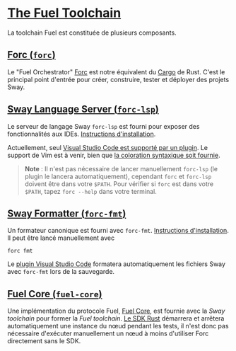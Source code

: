 [The Fuel Toolchain](#the-fuel-toolchain)
=========================================

La toolchain Fuel est constituée de plusieurs composants.

[Forc (`forc`)](#forc-forc)
---------------------------

Le "Fuel Orchestrator" [Forc](https://github.com/FuelLabs/sway/tree/master/forc) est notre équivalent du [Cargo](https://doc.rust-lang.org/cargo/) de Rust. C'est le principal point d'entrée pour créer, construire, tester et déployer des projets Sway.

[Sway Language Server (`forc-lsp`)](#sway-language-server-forc-lsp)
-------------------------------------------------------------------

Le serveur de langage Sway `forc-lsp` est fourni pour exposer des fonctionnalités aux IDEs. [Instructions d'installation](./installation.html).

Actuellement, seul [Visual Studio Code est supporté par un plugin](https://marketplace.visualstudio.com/items?itemName=FuelLabs.sway-vscode-plugin). Le support de Vim est à venir, bien que [la coloration syntaxique soit fournie](https://github.com/FuelLabs/sway.vim).

> **Note** : Il n'est pas nécessaire de lancer manuellement `forc-lsp` (le plugin le lancera automatiquement), cependant `forc` et `forc-lsp` doivent être dans votre `$PATH`. Pour vérifier si `forc` est dans votre `$PATH`, tapez `forc --help` dans votre terminal.

[Sway Formatter (`forc-fmt`)](#sway-formatter-forc-fmt)
-------------------------------------------------------

Un formateur canonique est fourni avec `forc-fmt`. [Instructions d'installation](./installation.html). Il peut être lancé manuellement avec

    forc fmt
    

Le [plugin Visual Studio Code](https://marketplace.visualstudio.com/items?itemName=FuelLabs.sway-vscode-plugin) formatera automatiquement les fichiers Sway avec `forc-fmt` lors de la sauvegarde.

[Fuel Core (`fuel-core`)](#fuel-core-fuel-core)
-----------------------------------------------

Une implémentation du protocole Fuel, [Fuel Core](https://github.com/FuelLabs/fuel-core), est fournie avec la _Sway toolchain_ pour former la _Fuel toolchain_. [Le SDK Rust](https://github.com/FuelLabs/fuels-rs) démarrera et arrêtera automatiquement une instance du nœud pendant les tests, il n'est donc pas nécessaire d'exécuter manuellement un nœud à moins d'utiliser Forc directement sans le SDK.